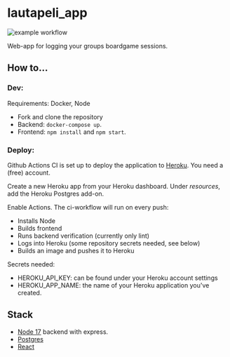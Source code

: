 # lautapeli_app

![example workflow](https://github.com/Veikkosuhonen/lautapeli_app/actions/workflows/main.yml/badge.svg)

Web-app for logging your groups boardgame sessions.

## How to...

### Dev:

Requirements: Docker, Node

- Fork and clone the repository
- Backend: `docker-compose up`.
- Frontend: `npm install` and `npm start`.

### Deploy:

Github Actions CI is set up to deploy the application to [Heroku](https://heroku.com). You need a (free) account. 

Create a new Heroku app from your Heroku dashboard. Under _resources_, add the Heroku Postgres add-on.

Enable Actions. The ci-workflow will run on every push:
- Installs Node
- Builds frontend
- Runs backend verification (currently only lint)
- Logs into Heroku (some repository secrets needed, see below)
- Builds an image and pushes it to Heroku

Secrets needed: 
- HEROKU_API_KEY: can be found under your Heroku account settings
- HEROKU_APP_NAME: the name of your Heroku application you've created.

## Stack

- [Node 17](https://hub.docker.com/_/node) backend with express.
- [Postgres](https://hub.docker.com/_/postgres)
- [React](https://reactjs.org/)
